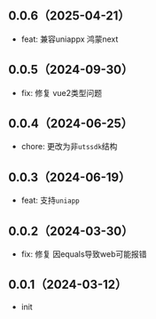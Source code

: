 ## 0.0.6（2025-04-21）
- feat: 兼容uniappx 鸿蒙next
## 0.0.5（2024-09-30）
- fix: 修复 vue2类型问题
## 0.0.4（2024-06-25）
- chore: 更改为非`utssdk`结构
## 0.0.3（2024-06-19）
- feat: 支持`uniapp`
## 0.0.2（2024-03-30）
- fix: 修复 因equals导致web可能报错
## 0.0.1（2024-03-12）
- init
